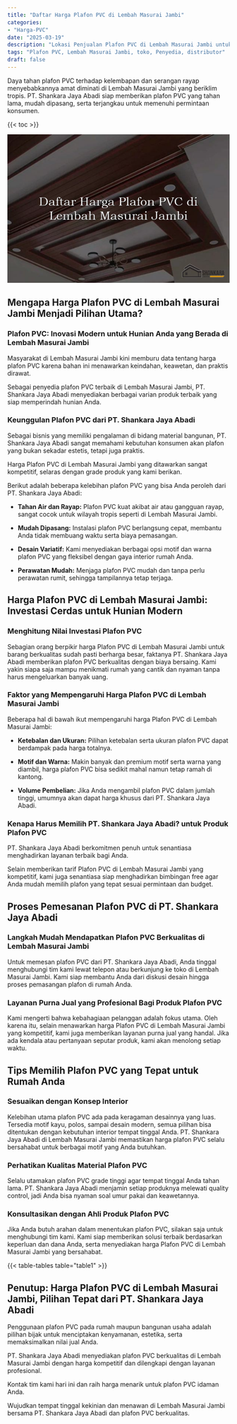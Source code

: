 ```yaml
---
title: "Daftar Harga Plafon PVC di Lembah Masurai Jambi"
categories: 
- "Harga-PVC"
date: "2025-03-19"
description: "Lokasi Penjualan Plafon PVC di Lembah Masurai Jambi untuk hunian, perkantoran, serta ritel. Material terbaik, beragam motif, variasi warna modern, dengan jasa pemasangan oleh teknisi ahli dan jaminan resmi!|Servis penyediaan Plafon PVC di Lembah Masurai Jambi untuk kebutuhan rumah, kantor, maupun toko, beserta panel berkualitas dan penempatan oleh tim ahli serta kepastian resmi.|Solusi Plafon PVC di Lembah Masurai Jambi yang andal untuk tempat tinggal, perkantoran, serta toko, bersama material unggulan dan pemasangan ditangani oleh tenaga ahli ahli dan garansi resmi.|Penyediaan Plafon PVC di Lembah Masurai Jambi bagi rumah, office, serta ritel, beserta produk unggulan dan instalasi ditangani oleh tenaga ahli ahli, dilengkapi dengan jaminan resmi.}"
tags: "Plafon PVC, Lembah Masurai Jambi, toko, Penyedia, distributor"
draft: false
---
```


Daya tahan plafon PVC terhadap kelembapan dan serangan rayap menyebabkannya amat diminati di Lembah Masurai Jambi yang beriklim tropis. PT. Shankara Jaya Abadi siap memberikan plafon PVC yang tahan lama, mudah dipasang, serta terjangkau untuk memenuhi permintaan konsumen.

{{< toc >}}

![Daftar Harga Plafon PVC di Lembah Masurai Jambi](/images/Harga-PVC/Daftar-Harga-Plafon-PVC-di-Lembah-Masurai-Jambi.png)


## Mengapa Harga Plafon PVC di Lembah Masurai Jambi Menjadi Pilihan Utama?

### Plafon PVC: Inovasi Modern untuk Hunian Anda yang Berada di Lembah Masurai Jambi

Masyarakat di Lembah Masurai Jambi kini memburu data tentang harga plafon PVC karena bahan ini menawarkan keindahan, keawetan, dan praktis dirawat.

Sebagai penyedia plafon PVC terbaik di Lembah Masurai Jambi, PT. Shankara Jaya Abadi menyediakan berbagai varian produk terbaik yang siap memperindah hunian Anda.

### Keunggulan Plafon PVC dari PT. Shankara Jaya Abadi

Sebagai bisnis yang memiliki pengalaman di bidang material bangunan, PT. Shankara Jaya Abadi sangat memahami kebutuhan konsumen akan plafon yang bukan sekadar estetis, tetapi juga praktis.

Harga Plafon PVC di Lembah Masurai Jambi yang ditawarkan sangat kompetitif, selaras dengan grade produk yang kami berikan.

Berikut adalah beberapa kelebihan plafon PVC yang bisa Anda peroleh dari PT. Shankara Jaya Abadi:

- **Tahan Air dan Rayap:** Plafon PVC kuat akibat air atau gangguan rayap, sangat cocok untuk wilayah tropis seperti di Lembah Masurai Jambi.

- **Mudah Dipasang:** Instalasi plafon PVC berlangsung cepat, membantu Anda tidak membuang waktu serta biaya pemasangan.

- **Desain Variatif:** Kami menyediakan berbagai opsi motif dan warna plafon PVC yang fleksibel dengan gaya interior rumah Anda.

- **Perawatan Mudah:** Menjaga plafon PVC mudah dan tanpa perlu perawatan rumit, sehingga tampilannya tetap terjaga.

## Harga Plafon PVC di Lembah Masurai Jambi: Investasi Cerdas untuk Hunian Modern

### Menghitung Nilai Investasi Plafon PVC

Sebagian orang berpikir harga Plafon PVC di Lembah Masurai Jambi untuk barang berkualitas sudah pasti berharga besar, faktanya PT. Shankara Jaya Abadi memberikan plafon PVC berkualitas dengan biaya bersaing. Kami yakin siapa saja mampu menikmati rumah yang cantik dan nyaman tanpa harus mengeluarkan banyak uang.

### Faktor yang Mempengaruhi Harga Plafon PVC di Lembah Masurai Jambi

Beberapa hal di bawah ikut mempengaruhi harga Plafon PVC di Lembah Masurai Jambi:

- **Ketebalan dan Ukuran:** Pilihan ketebalan serta ukuran plafon PVC dapat berdampak pada harga totalnya.

- **Motif dan Warna:** Makin banyak dan premium motif serta warna yang diambil, harga plafon PVC bisa sedikit mahal namun tetap ramah di kantong.

- **Volume Pembelian:** Jika Anda mengambil plafon PVC dalam jumlah tinggi, umumnya akan dapat harga khusus dari PT. Shankara Jaya Abadi.

### Kenapa Harus Memilih PT. Shankara Jaya Abadi? untuk Produk Plafon PVC

PT. Shankara Jaya Abadi berkomitmen penuh untuk senantiasa menghadirkan layanan terbaik bagi Anda.

Selain memberikan tarif Plafon PVC di Lembah Masurai Jambi yang kompetitif, kami juga senantiasa siap menghadirkan bimbingan free agar Anda mudah memilih plafon yang tepat sesuai permintaan dan budget.

## Proses Pemesanan Plafon PVC di PT. Shankara Jaya Abadi

### Langkah Mudah Mendapatkan Plafon PVC Berkualitas di Lembah Masurai Jambi

Untuk memesan plafon PVC dari PT. Shankara Jaya Abadi, Anda tinggal menghubungi tim kami lewat telepon atau berkunjung ke toko di Lembah Masurai Jambi. Kami siap membantu Anda dari diskusi desain hingga proses pemasangan plafon di rumah Anda.

### Layanan Purna Jual yang Profesional Bagi Produk Plafon PVC

Kami mengerti bahwa kebahagiaan pelanggan adalah fokus utama. Oleh karena itu, selain menawarkan harga Plafon PVC di Lembah Masurai Jambi yang kompetitif, kami juga memberikan layanan purna jual yang handal. Jika ada kendala atau pertanyaan seputar produk, kami akan menolong setiap waktu.

## Tips Memilih Plafon PVC yang Tepat untuk Rumah Anda

### Sesuaikan dengan Konsep Interior

Kelebihan utama plafon PVC ada pada keragaman desainnya yang luas. Tersedia motif kayu, polos, sampai desain modern, semua pilihan bisa ditentukan dengan kebutuhan interior tempat tinggal Anda. PT. Shankara Jaya Abadi di Lembah Masurai Jambi memastikan harga plafon PVC selalu bersahabat untuk berbagai motif yang Anda butuhkan.

### Perhatikan Kualitas Material Plafon PVC

Selalu utamakan plafon PVC grade tinggi agar tempat tinggal Anda tahan lama. PT. Shankara Jaya Abadi menjamin setiap produknya melewati quality control, jadi Anda bisa nyaman soal umur pakai dan keawetannya.

### Konsultasikan dengan Ahli Produk Plafon PVC

Jika Anda butuh arahan dalam menentukan plafon PVC, silakan saja untuk menghubungi tim kami. Kami siap memberikan solusi terbaik berdasarkan keperluan dan dana Anda, serta menyediakan harga Plafon PVC di Lembah Masurai Jambi yang bersahabat.

{{< table-tables table="table1" >}}

## Penutup: Harga Plafon PVC di Lembah Masurai Jambi, Pilihan Tepat dari PT. Shankara Jaya Abadi

Penggunaan plafon PVC pada rumah maupun bangunan usaha adalah pilihan bijak untuk menciptakan kenyamanan, estetika, serta memaksimalkan nilai jual Anda.

PT. Shankara Jaya Abadi menyediakan plafon PVC berkualitas di Lembah Masurai Jambi dengan harga kompetitif dan dilengkapi dengan layanan profesional.

Kontak tim kami hari ini dan raih harga menarik untuk plafon PVC idaman Anda.

Wujudkan tempat tinggal kekinian dan menawan di Lembah Masurai Jambi bersama PT. Shankara Jaya Abadi dan plafon PVC berkualitas.